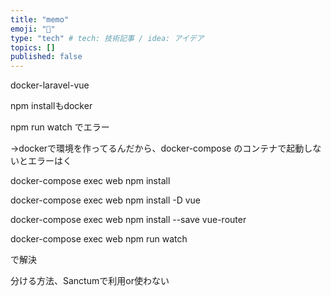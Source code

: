 ```yaml
---
title: "memo"
emoji: "🦁"
type: "tech" # tech: 技術記事 / idea: アイデア
topics: []
published: false
---
```

docker-laravel-vue

npm installもdocker

npm run watch でエラー

→dockerで環境を作ってるんだから、docker-compose のコンテナで起動しないとエラーはく

docker-compose exec web npm install 

docker-compose exec web npm install -D vue

docker-compose exec web npm install --save vue-router

docker-compose exec web npm run watch

で解決

分ける方法、Sanctumで利用or使わない

